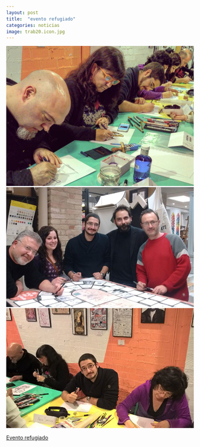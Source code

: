 ```yaml
---
layout: post
title:  "evento refugiado"
categories: noticias
image: trab20.icon.jpg
---
```


![imagen](/img/trab20.jpg)
![imagen](/img/trab20a.jpg)
![imagen](/img/trab20b.jpg)

<a href="http://valenciaplaza.com/la-ilustracion-de-la-valencia-ilustrada" target="_blank">Evento refugiado</a>
